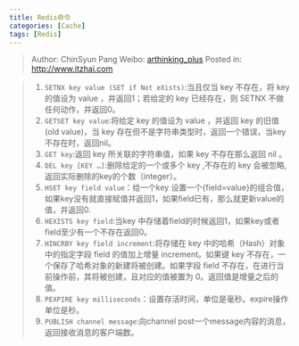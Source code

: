 ```yaml
---
title: Redis命令
categories: [Cache]
tags: [Redis]
---
```


> Author: ChinSyun Pang
> Weibo: [arthinking_plus](http://weibo.com/arthinkingplus)
> Posted in: http://www.itzhai.com

> 1. `SETNX key value (SET if Not eXists)`:当且仅当 key 不存在，将 key 的值设为 value ，并返回1；若给定的 key 已经存在，则 SETNX 不做任何动作，并返回0。
> 2. `GETSET key value`:将给定 key 的值设为 value ，并返回 key 的旧值 (old value)，当 key 存在但不是字符串类型时，返回一个错误，当key不存在时，返回nil。
> 3.	`GET key`:返回 key 所关联的字符串值，如果 key 不存在那么返回 nil 。
> 4.	`DEL key [KEY …]`:删除给定的一个或多个 key ,不存在的 key 会被忽略,返回实际删除的key的个数（integer）。
> 5.	`HSET key field value`：给一个key 设置一个{field=value}的组合值，如果key没有就直接赋值并返回1，如果field已有，那么就更新value的值，并返回0.
> 6.	`HEXISTS key field`:当key 中存储着field的时候返回1，如果key或者field至少有一个不存在返回0。
> 7.	`HINCRBY key field increment`:将存储在 key 中的哈希（Hash）对象中的指定字段 field 的值加上增量 increment。如果键 key 不存在，一个保存了哈希对象的新建将被创建。如果字段 field 不存在，在进行当前操作前，其将被创建，且对应的值被置为 0。返回值是增量之后的值。
> 8.	`PEXPIRE key milliseconds`：设置存活时间，单位是毫秒。expire操作单位是秒。
> 9.	`PUBLISH channel message`:向channel post一个message内容的消息，返回接收消息的客户端数。

